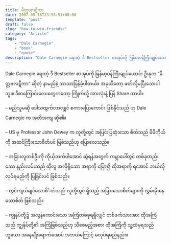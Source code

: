 ```yaml
---
title: မိတ္တဗလဋီကာ
date: 2007-05-16T23:56:51+00:00
template: "post"  
draft: false  
slug: "how-to-win-friends/"  
category: "Article"
tags:
    - "Dale Carnegie"
    - "book"
    - "quote"
description: "Dale Carnegie ရေးတဲ့ ဒီ Bestseller စာအုပ်ကို မြန်မာ့ဝန်ကြီးချုပ်ဟောင်း ဦးနုက “မိတ္တဗလဋီကာ” ဆိုတဲ့ နာမည်နဲ့ ဘာသာပြန်ခဲ့ပါတယ်။ အခုထိတော့ ဖတ်လို့မပြီးသေးပါဘူး။ ဒီစာကြောင်းလေးတွေကတော့ ကြိုက်လို့ အားလုံးနဲ့ ပြန် Share တာပါ။"
---
```

Dale Carnegie ရေးတဲ့ ဒီ Bestseller စာအုပ်ကို မြန်မာ့ဝန်ကြီးချုပ်ဟောင်း ဦးနုက “မိတ္တဗလဋီကာ” ဆိုတဲ့ နာမည်နဲ့ ဘာသာပြန်ခဲ့ပါတယ်။ အခုထိတော့ ဖတ်လို့မပြီးသေးပါဘူး။ ဒီစာကြောင်းလေးတွေကတော့ ကြိုက်လို့ အားလုံးနဲ့ ပြန် Share တာပါ။

&#8211; မည်သူမဆို ဒေါသထွက်လာလျှင် စကားပြောကောင်း ဖြစ်နိုင်သည် ဟု Dale Carnegie က အတိအကျ ဆို၏။

&#8211; US မှ Professor John Dewey က လူတို့တွင် အပြင်းပြဆုံးသော စိတ်သည် မိမိကိုယ်ကို အထင်ကြီးသောစိတ်ပင် ဖြစ်သည်ဟု ပြောလေသည်။

&#8211; အခြားလူတစ်ဦးကို ကိုယ့်ဘက်ပါအောင် ဆွဲရန်အတွက် ကမ္ဘာပေါ်တွင် တစ်ခုတည်းသော နည်းလမ်းသည် ထိုလူ အလိုရှိသော အရာကို ပြော၍ ထိုအရာကို ရအောင် ဘယ်လိုလုပ်ရမည်ကို ပြခြင်းပင် ဖြစ်သည်။

&#8211; တွင်ကျယ်ချင်သောစိ်တ်သည် လူတို့တွင် ရှိသည့် အခြားသောစိတ်များကို လွှမ်းမိုးနေသောစိတ် ဖြစ်သည်။

&#8211; ကျွန်ုပ်တို့၌ အလွန်ကောင်းသော အကြံတစ်ခုရရှိလျှင် တစ်ဖက်သားအား ထိုအကြံသည် ကျွန်ုပ်တို့၏ အကြံဖြစ်သည်ဟု သိစေမည့်အစား ထိုအကြံကို သူ့ထံမှရသည် ဟူသော အနေမျိုးရောက်အောင် အဘယ်ကြောင့် မလုပ်ရမည်နည်း။